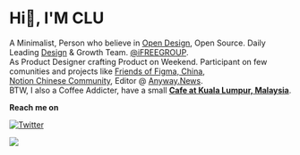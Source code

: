 # Hi👋, I'M CLU

A Minimalist, Person who believe in [Open Design](http://figma.com/@clu), Open Source. Daily Leading [Design](https://ifreegroup.design) & Growth Team. [@iFREEGROUP](https://www.ifreegroup.com).  
As Product Designer crafting Product on Weekend. Participant on few comunities and projects like [Friends of Figma, China](https://friends.figma.com/guangzhou/),  
[Notion Chinese Community](https://notion.cx/), Editor @ [Anyway.News](https://anyway.fm/news.php).   
BTW, I also a Coffee Addicter, have a small **[Cafe at Kuala Lumpur, Malaysia](https://www.instagram.com/hideandseekcoffee_/)**. 

**Reach me on**  

[![Twitter](https://img.shields.io/twitter/follow/designedbyclu?style=social)](https://twitter.com/designedbyclu)

![](https://my-github-stats-chi.vercel.app/api?username=designedbyclu&show_icons=true&theme=graywhite&count_private=true)


